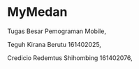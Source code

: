 # MyMedan
Tugas Besar Pemograman Mobile,

Teguh Kirana Berutu 161402025,

Credicio Redemtus Shihombing 161402076,

